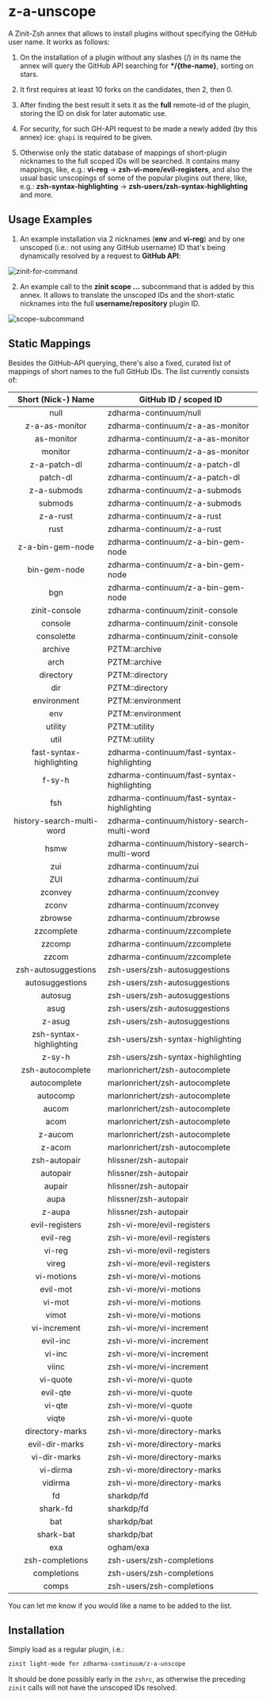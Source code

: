 # z-a-unscope

A Zinit-Zsh annex that allows to install plugins without specifying the GitHub
user name. It works as follows:

1. On the installation of a plugin without any slashes (/) in its name the
   annex will query the GitHub API searching for **\*/{the-name}**, sorting on
   stars.

2. It first requires at least 10 forks on the candidates, then 2, then 0.

3. After finding the best result it sets it as the **full** remote-id of the
   plugin, storing the ID on disk for later automatic use.

4. For security, for such GH-API request to be made a newly added (by this
   annex) ice: `ghapi` is required to be given.

5. Otherwise only the static database of mappings of short-plugin nicknames to
   the full scoped IDs will be searched. It contains many mappings, like, e.g.:
   **vi-reg** → **zsh-vi-more/evil-registers**, and also the usual basic
   unscopings of some of the popular plugins out there, like, e.g.:
   **zsh-syntax-highlighting** → **zsh-users/zsh-syntax-highlighting** and
   more.

## Usage Examples

1. An example installation via 2 nicknames (**env** and **vi-reg**) and by one
unscoped (i.e.: not using any GitHub username) ID that's being dynamically
resolved by a request to **GitHub API**:

![zinit-for-command](https://raw.githubusercontent.com/zdharma-continuum/z-a-unscope/master/images/unscope-zinit-for.png)

2. An example call to the **zinit scope …** subcommand that is added by this
annex. It allows to translate the unscoped IDs and the short-static
nicknames into the full **username/repository** plugin ID.

![scope-subcommand](https://raw.githubusercontent.com/zdharma-continuum/z-a-unscope/master/images/unscope-scope-cmd.png)

## Static Mappings

Besides the GitHub-API querying, there's also a fixed, curated list of mappings
of short names to the full GitHub IDs. The list currently consists of:

| Short (Nick-) Name        | GitHub ID / scoped ID                       |
|:-------------------------:|---------------------------------------------|
| null                      | zdharma-continuum/null                      |
| z-a-as-monitor            | zdharma-continuum/z-a-as-monitor            |
| as-monitor                | zdharma-continuum/z-a-as-monitor            |
| monitor                   | zdharma-continuum/z-a-as-monitor            |
| z-a-patch-dl              | zdharma-continuum/z-a-patch-dl              |
| patch-dl                  | zdharma-continuum/z-a-patch-dl              |
| z-a-submods               | zdharma-continuum/z-a-submods               |
| submods                   | zdharma-continuum/z-a-submods               |
| z-a-rust                  | zdharma-continuum/z-a-rust                  |
| rust                      | zdharma-continuum/z-a-rust                  |
| z-a-bin-gem-node          | zdharma-continuum/z-a-bin-gem-node          |
| bin-gem-node              | zdharma-continuum/z-a-bin-gem-node          |
| bgn                       | zdharma-continuum/z-a-bin-gem-node          |
| zinit-console             | zdharma-continuum/zinit-console             |
| console                   | zdharma-continuum/zinit-console             |
| consolette                | zdharma-continuum/zinit-console             |
| archive                   | PZTM::archive                               |
| arch                      | PZTM::archive                               |
| directory                 | PZTM::directory                             |
| dir                       | PZTM::directory                             |
| environment               | PZTM::environment                           |
| env                       | PZTM::environment                           |
| utility                   | PZTM::utility                               |
| util                      | PZTM::utility                               |
| fast-syntax-highlighting  | zdharma-continuum/fast-syntax-highlighting  |
| f-sy-h                    | zdharma-continuum/fast-syntax-highlighting  |
| fsh                       | zdharma-continuum/fast-syntax-highlighting  |
| history-search-multi-word | zdharma-continuum/history-search-multi-word |
| hsmw                      | zdharma-continuum/history-search-multi-word |
| zui                       | zdharma-continuum/zui                       |
| ZUI                       | zdharma-continuum/zui                       |
| zconvey                   | zdharma-continuum/zconvey                   |
| zconv                     | zdharma-continuum/zconvey                   |
| zbrowse                   | zdharma-continuum/zbrowse                   |
| zzcomplete                | zdharma-continuum/zzcomplete                |
| zzcomp                    | zdharma-continuum/zzcomplete                |
| zzcom                     | zdharma-continuum/zzcomplete                |
| zsh-autosuggestions       | zsh-users/zsh-autosuggestions               |
| autosuggestions           | zsh-users/zsh-autosuggestions               |
| autosug                   | zsh-users/zsh-autosuggestions               |
| asug                      | zsh-users/zsh-autosuggestions               |
| z-asug                    | zsh-users/zsh-autosuggestions               |
| zsh-syntax-highlighting   | zsh-users/zsh-syntax-highlighting           |
| z-sy-h                    | zsh-users/zsh-syntax-highlighting           |
| zsh-autocomplete          | marlonrichert/zsh-autocomplete              |
| autocomplete              | marlonrichert/zsh-autocomplete              |
| autocomp                  | marlonrichert/zsh-autocomplete              |
| aucom                     | marlonrichert/zsh-autocomplete              |
| acom                      | marlonrichert/zsh-autocomplete              |
| z-aucom                   | marlonrichert/zsh-autocomplete              |
| z-acom                    | marlonrichert/zsh-autocomplete              |
| zsh-autopair              | hlissner/zsh-autopair                       |
| autopair                  | hlissner/zsh-autopair                       |
| aupair                    | hlissner/zsh-autopair                       |
| aupa                      | hlissner/zsh-autopair                       |
| z-aupa                    | hlissner/zsh-autopair                       |
| evil-registers            | zsh-vi-more/evil-registers                  |
| evil-reg                  | zsh-vi-more/evil-registers                  |
| vi-reg                    | zsh-vi-more/evil-registers                  |
| vireg                     | zsh-vi-more/evil-registers                  |
| vi-motions                | zsh-vi-more/vi-motions                      |
| evil-mot                  | zsh-vi-more/vi-motions                      |
| vi-mot                    | zsh-vi-more/vi-motions                      |
| vimot                     | zsh-vi-more/vi-motions                      |
| vi-increment              | zsh-vi-more/vi-increment                    |
| evil-inc                  | zsh-vi-more/vi-increment                    |
| vi-inc                    | zsh-vi-more/vi-increment                    |
| viinc                     | zsh-vi-more/vi-increment                    |
| vi-quote                  | zsh-vi-more/vi-quote                        |
| evil-qte                  | zsh-vi-more/vi-quote                        |
| vi-qte                    | zsh-vi-more/vi-quote                        |
| viqte                     | zsh-vi-more/vi-quote                        |
| directory-marks           | zsh-vi-more/directory-marks                 |
| evil-dir-marks            | zsh-vi-more/directory-marks                 |
| vi-dir-marks              | zsh-vi-more/directory-marks                 |
| vi-dirma                  | zsh-vi-more/directory-marks                 |
| vidirma                   | zsh-vi-more/directory-marks                 |
| fd                        | sharkdp/fd                                  |
| shark-fd                  | sharkdp/fd                                  |
| bat                       | sharkdp/bat                                 |
| shark-bat                 | sharkdp/bat                                 |
| exa                       | ogham/exa                                   |
| zsh-completions           | zsh-users/zsh-completions                   |
| completions               | zsh-users/zsh-completions                   |
| comps                     | zsh-users/zsh-completions                   |

You can let me know if you would like a name to be added to the list.

## Installation

Simply load as a regular plugin, i.e.:

```zsh
zinit light-mode for zdharma-continuum/z-a-unscope
```

It should be done possibly early in the `zshrc`, as otherwise the preceding
`zinit` calls will not have the unscoped IDs resolved.

<!-- vim:set ft=markdown tw=79 autoindent fo+=a1n: -->

